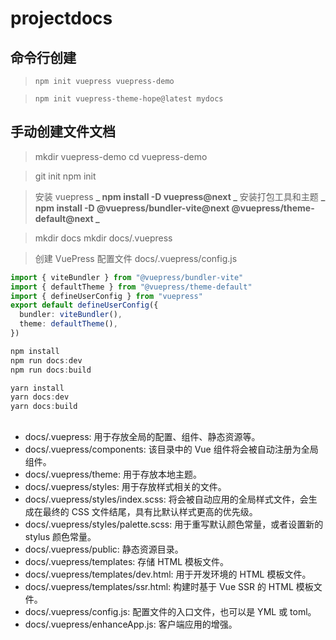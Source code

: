 # projectdocs

## 命令行创建

> `npm init vuepress vuepress-demo`

> `npm init vuepress-theme-hope@latest mydocs`

## 手动创建文件文档

> mkdir vuepress-demo
> cd vuepress-demo

> git init
> npm init

> 安装 vuepress
> **_ npm install -D vuepress@next _**
> 安装打包工具和主题
> **_ npm install -D @vuepress/bundler-vite@next @vuepress/theme-default@next _**

> mkdir docs
> mkdir docs/.vuepress

> 创建 VuePress 配置文件 docs/.vuepress/config.js

```ts
import { viteBundler } from "@vuepress/bundler-vite"
import { defaultTheme } from "@vuepress/theme-default"
import { defineUserConfig } from "vuepress"
export default defineUserConfig({
  bundler: viteBundler(),
  theme: defaultTheme(),
})
```

```ts
npm install
npm run docs:dev
npm run docs:build
```

```ts
yarn install
yarn docs:dev
yarn docs:build
```

##

- docs/.vuepress: 用于存放全局的配置、组件、静态资源等。
- docs/.vuepress/components: 该目录中的 Vue 组件将会被自动注册为全局组件。
- docs/.vuepress/theme: 用于存放本地主题。
- docs/.vuepress/styles: 用于存放样式相关的文件。
- docs/.vuepress/styles/index.scss: 将会被自动应用的全局样式文件，会生成在最终的 CSS 文件结尾，具有比默认样式更高的优先级。
- docs/.vuepress/styles/palette.scss: 用于重写默认颜色常量，或者设置新的 stylus 颜色常量。
- docs/.vuepress/public: 静态资源目录。
- docs/.vuepress/templates: 存储 HTML 模板文件。
- docs/.vuepress/templates/dev.html: 用于开发环境的 HTML 模板文件。
- docs/.vuepress/templates/ssr.html: 构建时基于 Vue SSR 的 HTML 模板文件。
- docs/.vuepress/config.js: 配置文件的入口文件，也可以是 YML 或 toml。
- docs/.vuepress/enhanceApp.js: 客户端应用的增强。
